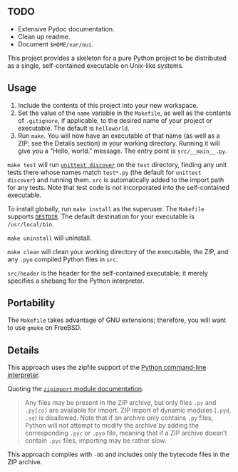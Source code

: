 TODO
----
 - Extensive Pydoc documentation.
 - Clean up readme.
 - Document `$HOME/var/oui`.

This project provides a skeleton for a pure Python project to be
distributed as a single, self-contained executable on Unix-like systems.

Usage
-----
1. Include the contents of this project into your new workspace.
2. Set the value of the `name` variable in the `Makefile`, as well as
   the contents of `.gitignore`, if applicable, to the desired name of
   your project or executable.  The default is `helloworld`.
3. Run `make`.  You will now have an executable of that name (as well as
   a ZIP; see the Details section) in your working directory.  Running
   it will give you a "Hello, world." message.  The entry point is
   `src/__main__.py`.

`make test` will run [`unittest discover`][1] on the `test` directory,
finding any unit tests there whose names match `test*.py` (the default
for `unittest discover`) and running them.  `src` is automatically added
to the import path for any tests.  Note that test code is _not_
incorporated into the self-contained executable.

To install globally, run `make install` as the superuser.  The
`Makefile` supports [`DESTDIR`][2].  The default destination for your
executable is `/usr/local/bin`.

`make uninstall` will uninstall.

`make clean` will clean your working directory of the executable, the
ZIP, and any `.pyo` compiled Python files in `src`.

`src/header` is the header for the self-contained executable; it merely
specifies a shebang for the Python interpreter.

Portability
-----------
The `Makefile` takes advantage of GNU extensions; therefore, you will
want to use `gmake` on FreeBSD.

Details
-------
This approach uses the zipfile support of the [Python command-line
interpreter][3].

Quoting the [`zipimport` module documentation][4]:
> Any files may be present in the ZIP archive, but only files `.py` and
> `.py[co]` are available for import. ZIP import of dynamic modules
> (`.pyd`, `.so`) is disallowed. Note that if an archive only contains
> `.py` files, Python will not attempt to modify the archive by adding
> the corresponding `.pyc` or `.pyo` file, meaning that if a ZIP archive
> doesn't contain `.pyc` files, importing may be rather slow.

This approach compiles with `-OO` and includes only the bytecode files
in the ZIP archive.

[1]: https://docs.python.org/3/library/unittest.html#test-discovery
[2]: https://www.gnu.org/prep/standards/html_node/DESTDIR.html#DESTDIR
[3]: https://docs.python.org/3/using/cmdline.html
[4]: https://docs.python.org/3/library/zipimport.html

